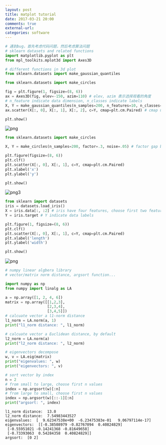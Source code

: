 ```yaml
---
layout: post
title: matplot tutorial
date: 2017-03-21 20:00
comments: true
external-url:
categories: software
---
```


```python
# 遇到bug，首先考虑代码问题，然后考虑算法问题
# sklearn datasets and related functions
import matplotlib.pyplot as plt
from mpl_toolkits.mplot3d import Axes3D

# different functions in 3d plot
from sklearn.datasets import make_gaussian_quantiles

from sklearn.datasets import make_circles

fig = plt.figure(1, figsize=(8, 6))
ax = Axes3D(fig, elev=-150, azim=110) # elev, azim 表示选择观看的角度
# n_feature indicate data dimension, n_classes indicate labels
X, Y = make_gaussian_quantiles(n_samples=200, n_features=10, n_classes=3) 
ax.scatter(X[:, 0], X[:, 1], X[:, 2], c=Y, cmap=plt.cm.Paired) # cmap use different(nicer) colors

plt.show()
```


![png](https://babahui.github.com/yorick/assets/output_0_0.png)



```python
from sklearn.datasets import make_circles

X, Y = make_circles(n_samples=200, factor=.3, noise=.05) # factor gap between inner and outer

plt.figure(figsize=(8, 6))
plt.clf()
plt.scatter(X[:, 0], X[:, 1], c=Y, cmap=plt.cm.Paired)
plt.xlabel('x')
plt.ylabel('y')

plt.show()
```


![png3](https://babahui.github.com/yorick/assets/output_1_0.png)





```python
from sklearn import datasets
iris = datasets.load_iris()
X = iris.data[:, :2] # iris have four features, choose first two features here
Y = iris.target # Y indicate data labels

plt.figure(1, figsize=(8, 6))
plt.clf()
plt.scatter(X[:, 0], X[:, 1], c=Y, cmap=plt.cm.Paired)
plt.xlabel('length')
plt.ylabel('width')

plt.show()
```


![png](https://babahui.github.com/yorick/assets/output_2_0.png)



```python
# numpy linear algbera library
# vector/matrix norm distance, argsort function...

import numpy as np
from numpy import linalg as LA

a = np.array([1, 2, 4, 6])
matrix = np.array([[1,2,3],
                   [2,3,4],
                   [3,4,5]])
# calcuate vector a l1-norm distance
l1_norm = LA.norm(a, 1)
print("l1_norm distance: ", l1_norm)

# calcuate vector a Euclidean distance, by default
l2_norm = LA.norm(a)
print("l2_norm distance: ", l2_norm)

# eigenvectors decompose
w, v = LA.eig(matrix)
print("eigenvalues: ", w)
print("eigenvectors: ", v)

# sort vector by index
n = 2
# from small to large, choose first n values
index = np.argsort(w)[:n]
# from large to small, choose first n values
index = np.argsort(w)[::-1][:n]
print("argsort: ", index)
```

    l1_norm distance:  13.0
    l2_norm distance:  7.54983443527
    eigenvalues:  [  9.62347538e+00  -6.23475383e-01   9.06797114e-17]
    eigenvectors:  [[-0.38508979 -0.82767094  0.40824829]
     [-0.55951021 -0.14241368 -0.81649658]
     [-0.73393063  0.54284358  0.40824829]]
    argsort:  [0 2]



```python

```

